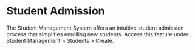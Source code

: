 # Student Admission

The Student Management System offers an intuitive student admission process that simplifies enrolling new students. Access this feature under Student Management > Students > Create.
